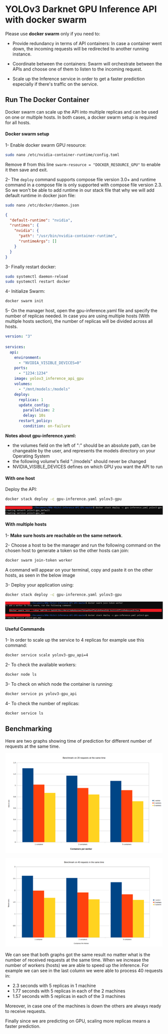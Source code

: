 # YOLOv3 Darknet GPU Inference API with docker swarm

Please use **docker swarm** only if you need to:

* Provide redundancy in terms of API containers: In case a container went down, the incoming requests will be redirected to another running instance.

* Coordinate between the containers: Swarm will orchestrate between the APIs and choose one of them to listen to the incoming request.

* Scale up the Inference service in order to get a faster prediction especially if there's traffic on the service.

## Run The Docker Container

Docker swarm can scale up the API into multiple replicas and can be used on one or multiple hosts. In both cases, a docker swarm setup is required for all hosts.

#### Docker swarm setup

1- Enable docker swarm GPU resource:

```sh
sudo nano /etc/nvidia-container-runtime/config.toml
```

Remove # from this line `swarm-resource = "DOCKER_RESOURCE_GPU"` to enable it then save and exit.

2- The `deploy` command supports compose file version 3.0+ and runtime command in a compose file is only supported with compose file version 2.3. So we won't be able to add runtime in our stack file that why we will add default runtime in docker json file:

```sh 
sudo nano /etc/docker/daemon.json
```

```json
{
  "default-runtime": "nvidia",
  "runtimes": {
    "nvidia": {
      "path": "/usr/bin/nvidia-container-runtime",
      "runtimeArgs": []
    }
  }
}
```

3- Finally restart docker:

```sh
sudo systemctl daemon-reload
sudo systemctl restart docker
```

4- Initialize Swarm:

```sh 
docker swarm init
```

5- On the manager host, open the gpu-inference.yaml file and specify the number of replicas needed. In case you are using multiple hosts (With multiple hosts section), the number of replicas will be divided across all hosts.

```yaml
version: "3"

services:
  api:
    environment:
      - "NVIDIA_VISIBLE_DEVICES=0"
    ports:
      - "1234:1234"
    image: yolov3_inference_api_gpu
    volumes:
      - "/mnt/models:/models"
    deploy:
      replicas: 1
      update_config:
        parallelism: 2
        delay: 10s
      restart_policy:
        condition: on-failure
```

**Notes about gpu-inference.yaml:**

* the volumes field on the left of ":" should be an absolute path, can be changeable by the user, and represents the models directory on your Operating System
* the following volume's field ":/models" should never be changed
* NVIDIA_VISIBLE_DEVICES defines on which GPU you want the API to run

#### With one host

Deploy the API:

```sh
docker stack deploy -c gpu-inference.yaml yolov3-gpu
```

![onehost](./docs/yologpu.png)

#### With multiple hosts

1- **Make sure hosts are reachable on the same network**. 

2- Choose a host to be the manager and run the following command on the chosen host to generate a token so the other hosts can join:

```sh
docker swarm join-token worker
```

A command will appear on your terminal, copy and paste it on the other hosts, as seen in the below image

3- Deploy your application using:

```sh 
docker stack deploy -c gpu-inference.yaml yolov3-gpu
```

![multhost](./docs/yologpu2.png)

#### Useful Commands

1- In order to scale up the service to 4 replicas for example use this command:

```sh
docker service scale yolov3-gpu_api=4
```

2- To check the available workers:

```sh
docker node ls
```

3- To check on which node the container is running:

```sh
docker service ps yolov3-gpu_api
```

4- To check the number of replicas:

```sh
docker service ls
```

## Benchmarking

Here are two graphs showing time of prediction for different number of requests at the same time.


![GPU 20 req](./docs/GPU20req.png)


![GPU 40 req](./docs/GPU40req.png)


We can see that both graphs got the same result no matter what is the number of received requests at the same time. When we increase the number of workers (hosts) we are able to speed up the inference. For example we can see in the last column we were able to process 40 requests in:

- 2.3 seconds with 5 replicas in 1 machine
- 1.77 seconds with 5 replicas in each of the 2 machines
- 1.57 seconds with 5 replicas in each of the 3 machines

Moreover, in case one of the machines is down the others are always ready to receive requests.

Finally since we are predicting on GPU, scaling more replicas means a faster prediction.
